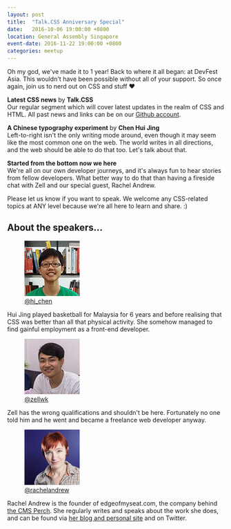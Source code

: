 ```yaml
---
layout: post
title:  "Talk.CSS Anniversary Special"
date:   2016-10-06 19:00:00 +0800
location: General Assembly Singapore
event-date: 2016-11-22 19:00:00 +0800
categories: meetup
---
```

Oh my god, we've made it to 1 year! Back to where it all began: at DevFest Asia. This wouldn't have been possible without all of your support. So once again, join us to nerd out on CSS and stuff ❤️

**Latest CSS news** by **Talk.CSS**  
Our regular segment which will cover latest updates in the realm of CSS and HTML. All past news and links can be on our [Github account](https://github.com/SingaporeCSS/slides/tree/gh-pages/notes).

**A Chinese typography experiment** by **Chen Hui Jing**  
Left-to-right isn't the only writing mode around, even though it may seem like the most common one on the web. The world writes in all directions, and the web should be able to do that too. Let's talk about that.

**Started from the bottom now we here**  
We're all on our own developer journeys, and it's always fun to hear stories from fellow developers. What better way to do that than having a fireside chat with Zell and our special guest, Rachel Andrew.

Please let us know if you want to speak. We welcome any CSS-related topics at ANY level because we're all here to learn and share. :)

## About the speakers...

<div class="o-flex c-speakers">
  <div class="o-flex3__item c-speaker">
    <figure>
      <img class="c-speaker__img" src="/img/talk-1/chj.jpg" srcset="/img/talk-1/chj@2x.jpg 2x" alt="Chen Hui Jing"/>
      <figcaption><a class="c-speaker__link" href="https://twitter.com/hj_chen">@hj_chen</a></figcaption>
    </figure>
    <p class="c-speaker__intro">Hui Jing played basketball for Malaysia for 6 years and before realising that CSS was better than all that physical activity. She somehow managed to find gainful employment as a front-end developer.</p>
  </div>

  <div class="o-flex3__item c-speaker">
    <figure>
      <img class="c-speaker__img" src="/img/talk-1/zell.jpg" srcset="/img/talk-1/zell@2x.jpg 2x" alt="Zell Liew"/>
      <figcaption><a class="c-speaker__link" href="https://twitter.com/zellwk">@zellwk</a></figcaption>
    </figure>
    <p class="c-speaker__intro">Zell has the wrong qualifications and shouldn't be here. Fortunately no one told him and he went and became a freelance web developer anyway.</p>
  </div>

  <div class="o-flex3__item c-speaker">
    <figure>
      <img class="c-speaker__img" src="/img/talk-12/rachel.jpg" srcset="/img/talk-12/rachel@2x.jpg 2x" alt="Rachel Andrew"/>
      <figcaption><a class="c-speaker__link" href="https://twitter.com/rachelandrew">@rachelandrew</a></figcaption>
    </figure>
    <p class="c-speaker__intro">Rachel Andrew is the founder of edgeofmyseat.com, the company behind <a href="https://grabaperch.com/">the CMS Perch</a>. She regularly writes and speaks about the work she does, and can be found via <a href="http://rachelandrew.co.uk/">her blog and personal site</a> and on Twitter.</p>
  </div>
</div>
